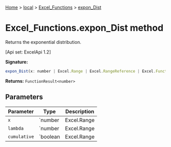 [Home](./index) &gt; [local](local.md) &gt; [Excel\_Functions](local.excel_functions.md) &gt; [expon\_Dist](local.excel_functions.expon_dist.md)

# Excel\_Functions.expon\_Dist method

Returns the exponential distribution. 

 \[Api set: ExcelApi 1.2\]

**Signature:**
```javascript
expon_Dist(x: number | Excel.Range | Excel.RangeReference | Excel.FunctionResult<any>, lambda: number | Excel.Range | Excel.RangeReference | Excel.FunctionResult<any>, cumulative: boolean | Excel.Range | Excel.RangeReference | Excel.FunctionResult<any>): FunctionResult<number>;
```
**Returns:** `FunctionResult<number>`

## Parameters

|  Parameter | Type | Description |
|  --- | --- | --- |
|  `x` | `number | Excel.Range | Excel.RangeReference | Excel.FunctionResult<any>` |  |
|  `lambda` | `number | Excel.Range | Excel.RangeReference | Excel.FunctionResult<any>` |  |
|  `cumulative` | `boolean | Excel.Range | Excel.RangeReference | Excel.FunctionResult<any>` |  |

